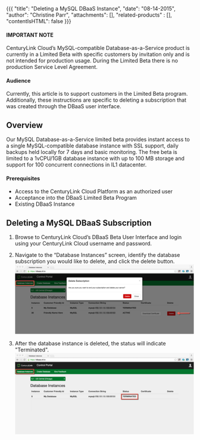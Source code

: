 {{{
  "title": "Deleting a MySQL DBaaS Instance",
  "date": "08-14-2015",
  "author": "Christine Parr",
  "attachments": [],
  "related-products" : [],
  "contentIsHTML": false
}}}

#### IMPORTANT NOTE

CenturyLink Cloud’s MySQL-compatible Database-as-a-Service product is currently in a Limited Beta with specific customers by invitation only and is not intended for production usage.
During the Limited Beta there is no production Service Level Agreement.

#### Audience

Currently, this article is to support customers in the Limited Beta program.  Additionally, these instructions are specific to deleting a subscription that was created through the DBaaS user interface.

## Overview

Our MySQL Database-as-a-Service limited beta provides instant access to a single MySQL-compatible database instance with SSL support, daily backups held locally for 7 days and basic monitoring.  The free beta is limited to a 1vCPU/1GB database instance with up to 100 MB storage and support for 100 concurrent connections in IL1 datacenter.

#### Prerequisites

- Access to the CenturyLink Cloud Platform as an authorized user
- Acceptance into the DBaaS Limited Beta Program
- Existing DBaaS Instance

## Deleting a MySQL DBaaS Subscription

1.  Browse to CenturyLink Cloud’s DBaaS Beta User Interface and login using your CenturyLink Cloud username and password.

2.	Navigate to the “Database Instances” screen, identify the database subscription you would like to delete, and click the delete button. ![DeleteDB](../images/dbaas-delete-beta.png)

3.  After the database instance is deleted, the status will indicate "Terminated". ![TerminatedDB](../images/dbaas-terminated-beta.png)
